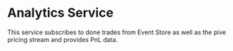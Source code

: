 # Analytics Service

This service subscribes to done trades from Event Store as well as the pive pricing stream and provides PnL data. 
